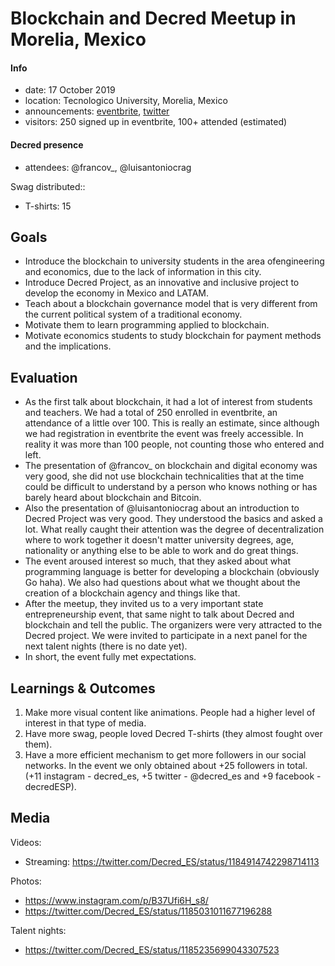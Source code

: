 # Blockchain and Decred Meetup in Morelia, Mexico

#### Info

- date: 17 October 2019
- location: Tecnologico University, Morelia, Mexico
- announcements: [eventbrite](https://www.eventbrite.com.mx/e/introduccion-a-blockchain-bitcoin-decred-tickets-75202720361), [twitter](https://twitter.com/Decred_ES/status/1179884535313506305)
- visitors: 250 signed up in eventbrite, 100+ attended (estimated)

#### Decred presence

- attendees: @francov\_, @luisantoniocrag

Swag distributed::

- T-shirts: 15

## Goals

- Introduce the blockchain to university students in the area of ​​engineering and economics, due to the lack of information in this city.
- Introduce Decred Project, as an innovative and inclusive project to develop the economy in Mexico and LATAM.
- Teach about a blockchain governance model that is very different from the current political system of a traditional economy.
- Motivate them to learn programming applied to blockchain.
- Motivate economics students to study blockchain for payment methods and the implications.

## Evaluation

- As the first talk about blockchain, it had a lot of interest from students and teachers. We had a total of 250 enrolled in eventbrite, an attendance of a little over 100. This is really an estimate, since although we had registration in eventbrite the event was freely accessible. In reality it was more than 100 people, not counting those who entered and left.
- The presentation of @francov\_ on blockchain and digital economy was very good, she did not use blockchain technicalities that at the time could be difficult to understand by a person who knows nothing or has barely heard about blockchain and Bitcoin.
- Also the presentation of @luisantoniocrag about an introduction to Decred Project was very good. They understood the basics and asked a lot. What really caught their attention was the degree of decentralization where to work together it doesn't matter university degrees, age, nationality or anything else to be able to work and do great things.
- The event aroused interest so much, that they asked about what programming language is better for developing a blockchain (obviously Go haha). We also had questions about what we thought about the creation of a blockchain agency and things like that.
- After the meetup, they invited us to a very important state entrepreneurship event, that same night to talk about Decred and blockchain and tell the public. The organizers were very attracted to the Decred project. We were invited to participate in a next panel for the next talent nights (there is no date yet).
- In short, the event fully met expectations.

## Learnings & Outcomes

1. Make more visual content like animations. People had a higher level of interest in that type of media.
2. Have more swag, people loved Decred T-shirts (they almost fought over them).
3. Have a more efficient mechanism to get more followers in our social networks. In the event we only obtained about +25 followers in total.
  (+11 instagram - decred_es,  +5 twitter - @decred_es and +9 facebook - decredESP).

## Media

Videos:

- Streaming: https://twitter.com/Decred_ES/status/1184914742298714113

Photos:

- https://www.instagram.com/p/B37Ufi6H_s8/
- https://twitter.com/Decred_ES/status/1185031011677196288

Talent nights:

- https://twitter.com/Decred_ES/status/1185235699043307523
